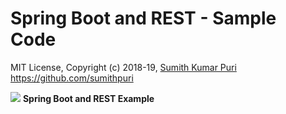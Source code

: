# Spring Boot and REST - Sample Code

MIT License, Copyright (c) 2018-19, <a href="http://www.techcto.online/">Sumith Kumar Puri</a> <br>
https://github.com/sumithpuri

<img src="https://miro.medium.com/proxy/0*5aFH4ZVATxhHG4BM.png"></img>
<b>Spring Boot and REST Example</b>
